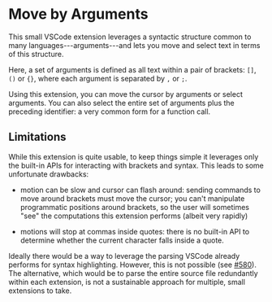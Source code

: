 # Move by Arguments

This small VSCode extension leverages a syntactic structure common to many
languages---arguments---and lets you move and select text in terms of this
structure.

Here, a set of arguments is defined as all text within a pair of brackets: `[]`,
`()` or `{}`, where each argument is separated by `,` or `;`.

Using this extension, you can move the cursor by arguments or select arguments.
You can also select the entire set of arguments plus the preceding identifier: a
very common form for a function call.

## Limitations

While this extension is quite usable, to keep things simple it leverages only
the built-in APIs for interacting with brackets and syntax. This leads to some
unfortunate drawbacks:

- motion can be slow and cursor can flash around: sending commands to move
  around brackets must move the cursor; you can't manipulate programmatic
  positions around brackets, so the user will sometimes "see" the computations
  this extension performs (albeit very rapidly)

- motions will stop at commas inside quotes: there is no built-in API to
  determine whether the current character falls inside a quote.

Ideally there would be a way to leverage the parsing VSCode already performs
for syntax highlighting. However, this is not possible (see
[#580](https://github.com/microsoft/vscode/issues/580)). The alternative, which
would be to parse the entire source file redundantly within each extension, is
not a sustainable approach for multiple, small extensions to take.

